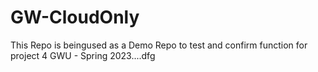 # GW-CloudOnly

This Repo is beingused as a Demo Repo to test and confirm function for project 4 GWU - Spring 2023....dfg
